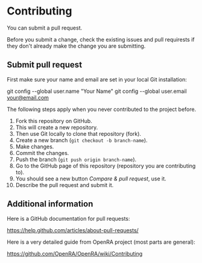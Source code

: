 # Contributing 

You can submit a pull request.

Before you submit a change, check the existing issues and pull requirests
if they don't already make the change you are submitting.

## Submit pull request

First make sure your name and email are set in your local Git installation:

  git config --global user.name "Your Name"
  git config --global user.email your@email.com

The following steps apply when you never contributed
to the project before.

1. Fork this repository on GitHub.
2. This will create a new repository.
3. Then use Git locally to clone that repository (fork).
4. Create a new branch (`git checkout -b branch-name`).
5. Make changes.
6. Commit the changes.
7. Push the branch (`git push origin branch-name`).
8. Go to the GitHub page of this repository (repository you are contributing to).
9. You should see a new button *Compare & pull request*, use it.
10. Describe the pull request and submit it.

## Additional information

Here is a GitHub documentation for pull requests:

https://help.github.com/articles/about-pull-requests/

Here is a very detailed guide from OpenRA project
(most parts are general):

https://github.com/OpenRA/OpenRA/wiki/Contributing
